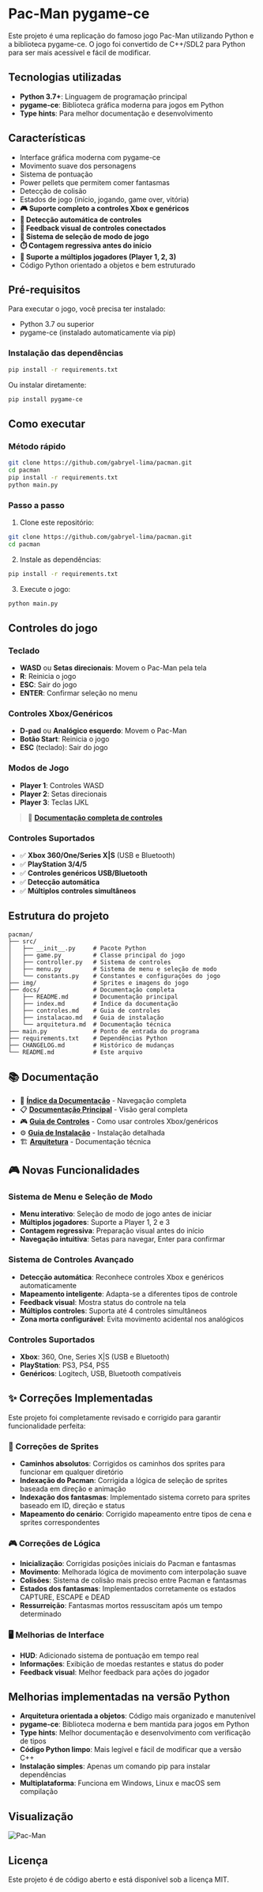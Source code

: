 # Pac-Man pygame-ce

Este projeto é uma replicação do famoso jogo Pac-Man utilizando Python e a biblioteca pygame-ce.
O jogo foi convertido de C++/SDL2 para Python para ser mais acessível e fácil de modificar.

## Tecnologias utilizadas

* **Python 3.7+**: Linguagem de programação principal
* **pygame-ce**: Biblioteca gráfica moderna para jogos em Python
* **Type hints**: Para melhor documentação e desenvolvimento

## Características

* Interface gráfica moderna com pygame-ce
* Movimento suave dos personagens
* Sistema de pontuação
* Power pellets que permitem comer fantasmas
* Detecção de colisão
* Estados de jogo (início, jogando, game over, vitória)
* **🎮 Suporte completo a controles Xbox e genéricos**
* **🔧 Detecção automática de controles**
* **📱 Feedback visual de controles conectados**
* **🎯 Sistema de seleção de modo de jogo**
* **⏱️ Contagem regressiva antes do início**
* **👥 Suporte a múltiplos jogadores (Player 1, 2, 3)**
* Código Python orientado a objetos e bem estruturado

## Pré-requisitos

Para executar o jogo, você precisa ter instalado:

* Python 3.7 ou superior
* pygame-ce (instalado automaticamente via pip)

### Instalação das dependências

```bash
pip install -r requirements.txt
```

Ou instalar diretamente:

```bash
pip install pygame-ce
```

## Como executar

### Método rápido
```bash
git clone https://github.com/gabryel-lima/pacman.git
cd pacman
pip install -r requirements.txt
python main.py
```

### Passo a passo

1. Clone este repositório:
```bash
git clone https://github.com/gabryel-lima/pacman.git
cd pacman
```

2. Instale as dependências:
```bash
pip install -r requirements.txt
```

3. Execute o jogo:
```bash
python main.py
```

## Controles do jogo

### Teclado
* **WASD** ou **Setas direcionais**: Movem o Pac-Man pela tela
* **R**: Reinicia o jogo
* **ESC**: Sair do jogo
* **ENTER**: Confirmar seleção no menu

### Controles Xbox/Genéricos
* **D-pad** ou **Analógico esquerdo**: Movem o Pac-Man
* **Botão Start**: Reinicia o jogo
* **ESC** (teclado): Sair do jogo

### Modos de Jogo
* **Player 1**: Controles WASD
* **Player 2**: Setas direcionais
* **Player 3**: Teclas IJKL

> 📖 **[Documentação completa de controles](docs/controles.md)**

### Controles Suportados
- ✅ **Xbox 360/One/Series X|S** (USB e Bluetooth)
- ✅ **PlayStation 3/4/5**
- ✅ **Controles genéricos USB/Bluetooth**
- ✅ **Detecção automática**
- ✅ **Múltiplos controles simultâneos**

## Estrutura do projeto

```
pacman/
├── src/
│   ├── __init__.py     # Pacote Python
│   ├── game.py         # Classe principal do jogo
│   ├── controller.py   # Sistema de controles
│   ├── menu.py         # Sistema de menu e seleção de modo
│   └── constants.py    # Constantes e configurações do jogo
├── img/                # Sprites e imagens do jogo
├── docs/               # Documentação completa
│   ├── README.md       # Documentação principal
│   ├── index.md        # Índice da documentação
│   ├── controles.md    # Guia de controles
│   ├── instalacao.md   # Guia de instalação
│   └── arquitetura.md  # Documentação técnica
├── main.py             # Ponto de entrada do programa
├── requirements.txt    # Dependências Python
├── CHANGELOG.md        # Histórico de mudanças
└── README.md           # Este arquivo
```

## 📚 Documentação

- 📖 **[Índice da Documentação](docs/index.md)** - Navegação completa
- 📋 **[Documentação Principal](docs/README.md)** - Visão geral completa
- 🎮 **[Guia de Controles](docs/controles.md)** - Como usar controles Xbox/genéricos
- ⚙️ **[Guia de Instalação](docs/instalacao.md)** - Instalação detalhada
- 🏗️ **[Arquitetura](docs/arquitetura.md)** - Documentação técnica

## 🎮 Novas Funcionalidades

### Sistema de Menu e Seleção de Modo
* **Menu interativo**: Seleção de modo de jogo antes de iniciar
* **Múltiplos jogadores**: Suporte a Player 1, 2 e 3
* **Contagem regressiva**: Preparação visual antes do início
* **Navegação intuitiva**: Setas para navegar, Enter para confirmar

### Sistema de Controles Avançado
* **Detecção automática**: Reconhece controles Xbox e genéricos automaticamente
* **Mapeamento inteligente**: Adapta-se a diferentes tipos de controle
* **Feedback visual**: Mostra status do controle na tela
* **Múltiplos controles**: Suporta até 4 controles simultâneos
* **Zona morta configurável**: Evita movimento acidental nos analógicos

### Controles Suportados
- **Xbox**: 360, One, Series X|S (USB e Bluetooth)
- **PlayStation**: PS3, PS4, PS5
- **Genéricos**: Logitech, USB, Bluetooth compatíveis

## ✨ Correções Implementadas

Este projeto foi completamente revisado e corrigido para garantir funcionalidade perfeita:

### 🔧 Correções de Sprites
* **Caminhos absolutos**: Corrigidos os caminhos dos sprites para funcionar em qualquer diretório
* **Indexação do Pacman**: Corrigida a lógica de seleção de sprites baseada em direção e animação
* **Indexação dos fantasmas**: Implementado sistema correto para sprites baseado em ID, direção e status
* **Mapeamento do cenário**: Corrigido mapeamento entre tipos de cena e sprites correspondentes

### 🎮 Correções de Lógica
* **Inicialização**: Corrigidas posições iniciais do Pacman e fantasmas
* **Movimento**: Melhorada lógica de movimento com interpolação suave
* **Colisões**: Sistema de colisão mais preciso entre Pacman e fantasmas
* **Estados dos fantasmas**: Implementados corretamente os estados CAPTURE, ESCAPE e DEAD
* **Ressurreição**: Fantasmas mortos ressuscitam após um tempo determinado

### 🖥️ Melhorias de Interface
* **HUD**: Adicionado sistema de pontuação em tempo real
* **Informações**: Exibição de moedas restantes e status do poder
* **Feedback visual**: Melhor feedback para ações do jogador

## Melhorias implementadas na versão Python

* **Arquitetura orientada a objetos**: Código mais organizado e manutenível
* **pygame-ce**: Biblioteca moderna e bem mantida para jogos em Python
* **Type hints**: Melhor documentação e desenvolvimento com verificação de tipos
* **Código Python limpo**: Mais legível e fácil de modificar que a versão C++
* **Instalação simples**: Apenas um comando pip para instalar dependências
* **Multiplataforma**: Funciona em Windows, Linux e macOS sem compilação

## Visualização

![Pac-Man](https://github.com/gabryel-lima/pacman/blob/master/pacman.gif)

## Licença

Este projeto é de código aberto e está disponível sob a licença MIT.